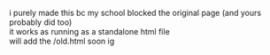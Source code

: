 i purely made this bc my school blocked the original page (and yours probably did too) <br>
it works as running as a standalone html file<br>
will add the /old.html soon ig
